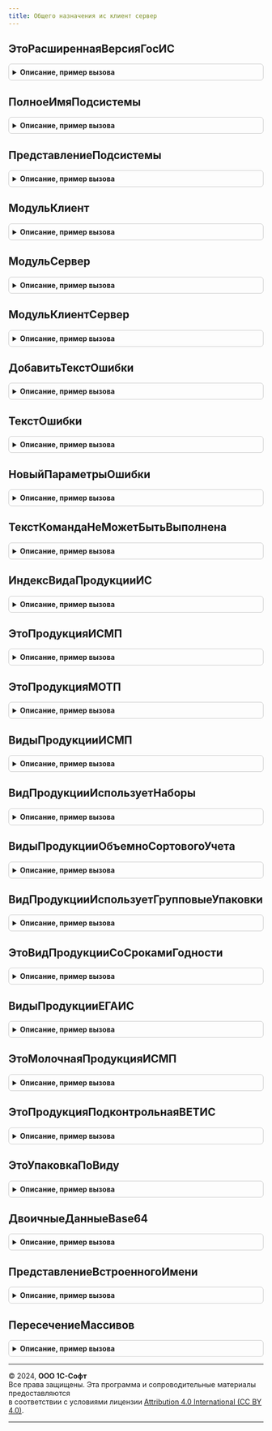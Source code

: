 ```yaml
---
title: Общего назначения ис клиент сервер
---
```



## ЭтоРасширеннаяВерсияГосИС
<details style="margin: 1em 0; padding: 0.5em; border: 1px solid #ccc; border-radius: 6px;">

<summary style="font-weight: bold; cursor: pointer;">Описание, пример вызова</summary>

```bsl

Функция ЭтоРасширеннаяВерсияГосИС(Подсистема = Неопределено) Экспорт
```

Пример вызова
```bsl
Результат = ОбщегоНазначенияИСКлиентСервер.ЭтоРасширеннаяВерсияГосИС(Подсистема);
```
</details>

## ПолноеИмяПодсистемы
<details style="margin: 1em 0; padding: 0.5em; border: 1px solid #ccc; border-radius: 6px;">

<summary style="font-weight: bold; cursor: pointer;">Описание, пример вызова</summary>

```bsl

Функция ПолноеИмяПодсистемы(ИмяПодсистемы) Экспорт
```

Пример вызова
```bsl
Результат = ОбщегоНазначенияИСКлиентСервер.ПолноеИмяПодсистемы(ИмяПодсистемы) 
```
</details>

## ПредставлениеПодсистемы
<details style="margin: 1em 0; padding: 0.5em; border: 1px solid #ccc; border-radius: 6px;">

<summary style="font-weight: bold; cursor: pointer;">Описание, пример вызова</summary>

```bsl

Функция ПредставлениеПодсистемы(Представление = "") Экспорт
```

Пример вызова
```bsl
Результат = ОбщегоНазначенияИСКлиентСервер.ПредставлениеПодсистемы(Представление);
```
</details>

## МодульКлиент
<details style="margin: 1em 0; padding: 0.5em; border: 1px solid #ccc; border-radius: 6px;">

<summary style="font-weight: bold; cursor: pointer;">Описание, пример вызова</summary>

```bsl

Функция МодульКлиент(ИмяПодсистемы) Экспорт
```

Пример вызова
```bsl
Результат = ОбщегоНазначенияИСКлиентСервер.МодульКлиент(ИмяПодсистемы) 
```
</details>

## МодульСервер
<details style="margin: 1em 0; padding: 0.5em; border: 1px solid #ccc; border-radius: 6px;">

<summary style="font-weight: bold; cursor: pointer;">Описание, пример вызова</summary>

```bsl

Функция МодульСервер(ИмяПодсистемы) Экспорт
```

Пример вызова
```bsl
Результат = ОбщегоНазначенияИСКлиентСервер.МодульСервер(ИмяПодсистемы) 
```
</details>

## МодульКлиентСервер
<details style="margin: 1em 0; padding: 0.5em; border: 1px solid #ccc; border-radius: 6px;">

<summary style="font-weight: bold; cursor: pointer;">Описание, пример вызова</summary>

```bsl

Функция МодульКлиентСервер(ИмяПодсистемы) Экспорт
```

Пример вызова
```bsl
Результат = ОбщегоНазначенияИСКлиентСервер.МодульКлиентСервер(ИмяПодсистемы) 
```
</details>

## ДобавитьТекстОшибки
<details style="margin: 1em 0; padding: 0.5em; border: 1px solid #ccc; border-radius: 6px;">

<summary style="font-weight: bold; cursor: pointer;">Описание, пример вызова</summary>

```bsl

// Добавляет в свойство структуры сообщения текст ошибки
//
// Параметры:
//  Сообщение    - Структура - сообщение, в которое добавляется текст ошибки.
//  ТекстОшибки  - Строка - добавляемый текст ошибки.
//
Процедура ДобавитьТекстОшибки(Сообщение, ТекстОшибки) Экспорт
```

Пример вызова
```bsl
ОбщегоНазначенияИСКлиентСервер.ДобавитьТекстОшибки(Сообщение, ТекстОшибки) 
```
</details>

## ТекстОшибки
<details style="margin: 1em 0; padding: 0.5em; border: 1px solid #ccc; border-radius: 6px;">

<summary style="font-weight: bold; cursor: pointer;">Описание, пример вызова</summary>

```bsl

// Возвращает текст для представления внутренней ошибки библиотек ГосИС.
//
// Параметры:
//  ПредставлениеПодсистемы  - Строка - представление интегрированной подсистемы
//  УточнениеОшибки - Строка - описание возникшей ошибки
//
// Возвращаемое значение:
//	Строка - дополненное описание ошибки
//
Функция ТекстОшибки(Знач ПредставлениеПодсистемы = "", Знач УточнениеОшибки) Экспорт
```

Пример вызова
```bsl
Результат = ОбщегоНазначенияИСКлиентСервер.ТекстОшибки(ПредставлениеПодсистемы, УточнениеОшибки) 
```
</details>

## НовыйПараметрыОшибки
<details style="margin: 1em 0; padding: 0.5em; border: 1px solid #ccc; border-radius: 6px;">

<summary style="font-weight: bold; cursor: pointer;">Описание, пример вызова</summary>

```bsl

Функция НовыйПараметрыОшибки() Экспорт
```

Пример вызова
```bsl
Результат = ОбщегоНазначенияИСКлиентСервер.НовыйПараметрыОшибки() 
```
</details>

## ТекстКомандаНеМожетБытьВыполнена
<details style="margin: 1em 0; padding: 0.5em; border: 1px solid #ccc; border-radius: 6px;">

<summary style="font-weight: bold; cursor: pointer;">Описание, пример вызова</summary>

```bsl

Функция ТекстКомандаНеМожетБытьВыполнена() Экспорт
```

Пример вызова
```bsl
Результат = ОбщегоНазначенияИСКлиентСервер.ТекстКомандаНеМожетБытьВыполнена() 
```
</details>

## ИндексВидаПродукцииИС
<details style="margin: 1em 0; padding: 0.5em; border: 1px solid #ccc; border-radius: 6px;">

<summary style="font-weight: bold; cursor: pointer;">Описание, пример вызова</summary>

```bsl

// Возвращает индекси вида продукции по переданному параметру и наоборот, а именно:
//  - Алкогольная - 0.
//  - Табак - 1.
//  - Обувь - 2.
//
// Параметры:
// 	ВидПродукцииИлиИндекс - Число, ПеречислениеСсылка.ВидыПродукцииИС - Параметр расчета индекса или значения по индексу.
// Возвращаемое значение:
// 	Число, ПеречислениеСсылка.ВидыПродукцииИС - Индекс или значение по индексу.
//
Функция ИндексВидаПродукцииИС(ВидПродукцииИлиИндекс) Экспорт
```

Пример вызова
```bsl
Результат = ОбщегоНазначенияИСКлиентСервер.ИндексВидаПродукцииИС(ВидПродукцииИлиИндекс) 
```
</details>

## ЭтоПродукцияИСМП
<details style="margin: 1em 0; padding: 0.5em; border: 1px solid #ccc; border-radius: 6px;">

<summary style="font-weight: bold; cursor: pointer;">Описание, пример вызова</summary>

```bsl

// Возвращает признак принадлежности переданного в параметре вида продукции к виду продукции ИС МП.
//
// Параметры:
//  ВидПродукции - ПеречислениеСсылка.ВидыПродукцииИС - Вид продукции для анализа
//  ВключатьТабачнуюПродукцию - Булево - Признак включения табачной продукции
//  ВключатьМолочнуюПродукцию - Булево - Признак вкючения молочной продукции
// Возвращаемое значение:
//  Булево - Принадлежность к виду продукции ИСМП.
//
Функция ЭтоПродукцияИСМП(ВидПродукции, ВключатьТабачнуюПродукцию = Ложь, ВключатьМолочнуюПродукцию = Истина) Экспорт
```

Пример вызова
```bsl
Результат = ОбщегоНазначенияИСКлиентСервер.ЭтоПродукцияИСМП(ВидПродукции, ВключатьТабачнуюПродукцию, ВключатьМолочнуюПродукцию);
```
</details>

## ЭтоПродукцияМОТП
<details style="margin: 1em 0; padding: 0.5em; border: 1px solid #ccc; border-radius: 6px;">

<summary style="font-weight: bold; cursor: pointer;">Описание, пример вызова</summary>

```bsl

// Возвращает признак принадлежности переданного в параметре вида продукции к виду продукции МОТП.
//
// Параметры:
//  ВидПродукции - ПеречислениеСсылка.ВидыПродукцииИС - Вид продукции для анализа
// Возвращаемое значение:
//  Булево - Принадлежность к виду продукции МОТП.
//
Функция ЭтоПродукцияМОТП(ВидПродукции) Экспорт
```

Пример вызова
```bsl
Результат = ОбщегоНазначенияИСКлиентСервер.ЭтоПродукцияМОТП(ВидПродукции) 
```
</details>

## ВидыПродукцииИСМП
<details style="margin: 1em 0; padding: 0.5em; border: 1px solid #ccc; border-radius: 6px;">

<summary style="font-weight: bold; cursor: pointer;">Описание, пример вызова</summary>

```bsl

// Возвращает перечень маркируемой продукции, оборот которой фиксируется в ИС МП.
//
// Параметры:
//  ВключатьТабачнуюПродукцию - Булево - Признак включения табачной продукции
//  ВключатьМолочнуюПродукцию - Булево - Признак включения молочной продукции
//  ВключатьАлкоголь          - Булево - Признак включения пивной и слабоалкогольной продукции
//
// Возвращаемое значение:
//   Массив Из ПеречислениеСсылка.ВидыПродукцииИС - список видов маркируемой продукции ИСМП.
//
Функция ВидыПродукцииИСМП(ВключатьТабачнуюПродукцию = Ложь, ВключатьМолочнуюПродукцию = Истина, ВключатьАлкоголь = Истина) Экспорт
```

Пример вызова
```bsl
Результат = ОбщегоНазначенияИСКлиентСервер.ВидыПродукцииИСМП(ВключатьТабачнуюПродукцию, ВключатьМолочнуюПродукцию, ВключатьАлкоголь);
```
</details>

## ВидПродукцииИспользуетНаборы
<details style="margin: 1em 0; padding: 0.5em; border: 1px solid #ccc; border-radius: 6px;">

<summary style="font-weight: bold; cursor: pointer;">Описание, пример вызова</summary>

```bsl

// Признак использования наборов для вида продукции.
//
// Параметры:
// 	ВидПродукции - ПеречислениеСсылка.ВидыПродукцииИС - вид маркируемой продукции
// Возвращаемое значение:
// 	Булево - Признак использования наборов для вида продукции.
Функция ВидПродукцииИспользуетНаборы(ВидПродукции) Экспорт
```

Пример вызова
```bsl
Результат = ОбщегоНазначенияИСКлиентСервер.ВидПродукцииИспользуетНаборы(ВидПродукции) 
```
</details>

## ВидыПродукцииОбъемноСортовогоУчета
<details style="margin: 1em 0; padding: 0.5em; border: 1px solid #ccc; border-radius: 6px;">

<summary style="font-weight: bold; cursor: pointer;">Описание, пример вызова</summary>

```bsl

Функция ВидыПродукцииОбъемноСортовогоУчета() Экспорт
```

Пример вызова
```bsl
Результат = ОбщегоНазначенияИСКлиентСервер.ВидыПродукцииОбъемноСортовогоУчета() 
```
</details>

## ВидПродукцииИспользуетГрупповыеУпаковки
<details style="margin: 1em 0; padding: 0.5em; border: 1px solid #ccc; border-radius: 6px;">

<summary style="font-weight: bold; cursor: pointer;">Описание, пример вызова</summary>

```bsl

// Признак использования групповых упаковок для вида продукции.
//
// Параметры:
// 	ВидПродукции - ПеречислениеСсылка.ВидыПродукцииИС - вид маркируемой продукции
// Возвращаемое значение:
// 	Булево - Признак использования групповых упаковок для вида продукции.
Функция ВидПродукцииИспользуетГрупповыеУпаковки(ВидПродукции) Экспорт
```

Пример вызова
```bsl
Результат = ОбщегоНазначенияИСКлиентСервер.ВидПродукцииИспользуетГрупповыеУпаковки(ВидПродукции) 
```
</details>

## ЭтоВидПродукцииСоСрокамиГодности
<details style="margin: 1em 0; padding: 0.5em; border: 1px solid #ccc; border-radius: 6px;">

<summary style="font-weight: bold; cursor: pointer;">Описание, пример вызова</summary>

```bsl

// Вид продукции ИС МП требует указание срока годности в операциях нанесения КМ
//
// Параметры:
//  ВидПродукции - ПеречислениеСсылка.ВидыПродукцииИС - Вид продукции
//  УчитыватьМолочнуюПродукцию - Булево - Флаг учета молочной продукции
//
// Возвращаемое значение:
//  Булево - вид продукции требует указания срока годности
Функция ЭтоВидПродукцииСоСрокамиГодности(ВидПродукции, УчитыватьМолочнуюПродукцию = Истина) Экспорт
```

Пример вызова
```bsl
Результат = ОбщегоНазначенияИСКлиентСервер.ЭтоВидПродукцииСоСрокамиГодности(ВидПродукции, УчитыватьМолочнуюПродукцию);
```
</details>

## ВидыПродукцииЕГАИС
<details style="margin: 1em 0; padding: 0.5em; border: 1px solid #ccc; border-radius: 6px;">

<summary style="font-weight: bold; cursor: pointer;">Описание, пример вызова</summary>

```bsl

Функция ВидыПродукцииЕГАИС() Экспорт
```

Пример вызова
```bsl
Результат = ОбщегоНазначенияИСКлиентСервер.ВидыПродукцииЕГАИС() 
```
</details>

## ЭтоМолочнаяПродукцияИСМП
<details style="margin: 1em 0; padding: 0.5em; border: 1px solid #ccc; border-radius: 6px;">

<summary style="font-weight: bold; cursor: pointer;">Описание, пример вызова</summary>

```bsl

// Возвращает признак принадлежности переданного в параметре вида продукции к молочной продукции ИСМП.
//
// Параметры:
//  ВидПродукции - ПеречислениеСсылка.ВидыПродукцииИС - Вид продукции для анализа
// Возвращаемое значение:
//  Булево - Принадлежность к виду молочной продукции ИСМП.
//
Функция ЭтоМолочнаяПродукцияИСМП(ВидПродукции) Экспорт
```

Пример вызова
```bsl
Результат = ОбщегоНазначенияИСКлиентСервер.ЭтоМолочнаяПродукцияИСМП(ВидПродукции) 
```
</details>

## ЭтоПродукцияПодконтрольнаяВЕТИС
<details style="margin: 1em 0; padding: 0.5em; border: 1px solid #ccc; border-radius: 6px;">

<summary style="font-weight: bold; cursor: pointer;">Описание, пример вызова</summary>

```bsl

// Возвращает признак принадлежности переданного в параметре вида продукции к видам продукции, подконтрольным учету в ВетИС.
//
// Параметры:
//  ВидПродукции - ПеречислениеСсылка.ВидыПродукцииИС - Вид продукции для анализа
// Возвращаемое значение:
//  Булево - Истина, если по виду продукции ведется учет в ВетИС.
//
Функция ЭтоПродукцияПодконтрольнаяВЕТИС(ВидПродукции) Экспорт
```

Пример вызова
```bsl
Результат = ОбщегоНазначенияИСКлиентСервер.ЭтоПродукцияПодконтрольнаяВЕТИС(ВидПродукции) 
```
</details>

## ЭтоУпаковкаПоВиду
<details style="margin: 1em 0; padding: 0.5em; border: 1px solid #ccc; border-radius: 6px;">

<summary style="font-weight: bold; cursor: pointer;">Описание, пример вызова</summary>

```bsl

//Определяет является ли тип упаковки логистической или групповой товарной упаковкой.
//
//Параметры:
//  ВидУпаковки                 - ПеречислениеСсылка.ТипыУпаковок - тип упаковки
//  НеЗаполненКакУпаковка       - Булево - Истина если пустой вид рассматривать как "возможно упаковка"
//  ВключатьОбъемноСортовойУчет - Булево - Обработка объемно-сортовых кодов
//Возвращаемое значение:
//   Булево - Истина, если вид упаковки относится к логистической или групповой.
Функция ЭтоУпаковкаПоВиду(ВидУпаковки, НеЗаполненКакУпаковка = Ложь, ВключатьОбъемноСортовойУчет = Истина) Экспорт
```

Пример вызова
```bsl
Результат = ОбщегоНазначенияИСКлиентСервер.ЭтоУпаковкаПоВиду(ВидУпаковки, НеЗаполненКакУпаковка, ВключатьОбъемноСортовойУчет);
```
</details>

## ДвоичныеДанныеBase64
<details style="margin: 1em 0; padding: 0.5em; border: 1px solid #ccc; border-radius: 6px;">

<summary style="font-weight: bold; cursor: pointer;">Описание, пример вызова</summary>

```bsl

// Конвертирует двоичные данные в Base64
//
// Параметры:
// 	ДвоичныеДанные - ДвоичныеДанные - Двоичные данные
// Возвращаемое значение:
// 	Строка - Строка в Base64
Функция ДвоичныеДанныеBase64(ДвоичныеДанные) Экспорт
```

Пример вызова
```bsl
Результат = ОбщегоНазначенияИСКлиентСервер.ДвоичныеДанныеBase64(ДвоичныеДанные) 
```
</details>

## ПредставлениеВстроенногоИмени
<details style="margin: 1em 0; padding: 0.5em; border: 1px solid #ccc; border-radius: 6px;">

<summary style="font-weight: bold; cursor: pointer;">Описание, пример вызова</summary>

```bsl

// Формирует представление параметра в формате CamelCase в строковое представление с пробелами.
//
// Параметры:
//  ИмяПараметра - Произвольный - Имя параметра.
//
// Возвращаемое значение:
//  Строка - Представление параметра с пробелами.
Функция ПредставлениеВстроенногоИмени(ИмяПараметра) Экспорт
```

Пример вызова
```bsl
Результат = ОбщегоНазначенияИСКлиентСервер.ПредставлениеВстроенногоИмени(ИмяПараметра) 
```
</details>

## ПересечениеМассивов
<details style="margin: 1em 0; padding: 0.5em; border: 1px solid #ccc; border-radius: 6px;">

<summary style="font-weight: bold; cursor: pointer;">Описание, пример вызова</summary>

```bsl

Функция ПересечениеМассивов(Массив1, Массив2) Экспорт
```

Пример вызова
```bsl
Результат = ОбщегоНазначенияИСКлиентСервер.ПересечениеМассивов(Массив1, Массив2) 
```
</details>

---

© 2024, **ООО 1С-Софт**  
Все права защищены. Эта программа и сопроводительные материалы предоставляются  
в соответствии с условиями лицензии [Attribution 4.0 International (CC BY 4.0)](https://creativecommons.org/licenses/by/4.0/legalcode).

---

